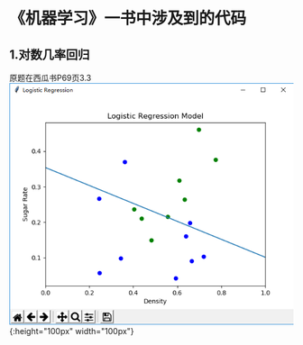 《机器学习》一书中涉及到的代码
==========
1.对数几率回归
----------
原题在西瓜书P69页3.3
![LogisticRe](/LogisticRegression_py/img/screenshot.png){:height="100px" width="100px"}
